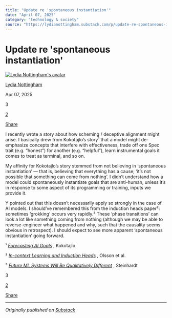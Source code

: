 ```yaml
---
title: "Update re 'spontaneous instantiation'"
date: "April 07, 2025"
category: "technology & society"
source: "https://lydianottingham.substack.com/p/update-re-spontaneous-instantiation"
---
```


# Update re 'spontaneous instantiation'

[![Lydia Nottingham's avatar](images/img_01.jpeg)](https://substack.com/@lydianottingham)

[Lydia Nottingham](https://substack.com/@lydianottingham)

Apr 07, 2025

3

[2](https://lydianottingham.substack.com/p/update-re-spontaneous-instantiation/comments)

[Share](javascript:void\(0\))

I recently wrote a story about how scheming / deceptive alignment might arise. I basically drew from Kokotajlo’s story¹ that a model might de-emphasize concepts that interfere with effectiveness, trade off one Spec trait (e.g. “honest”) for another (e.g. “helpful”), learn instrumental goals it comes to treat as terminal, and so on.

My affinity for Kokotajlo’s story stemmed from not believing in ‘spontaneous instantiation’ — that is, believing that everything has a cause; ‘it’s not possible that something can come from nothing’. I didn’t understand how a model could spontaneously instantiate goals that are anti-human, unless it’s in response to some aspect of its programming or training, inputs we provide it.

Y pointed out that this doesn’t necessarily apply so strongly in the case of AI models. I should’ve remembered this from the induction heads paper²: sometimes ‘grokking’ occurs very rapidly.³ These ‘phase transitions’ can look a lot like something coming from nothing (although we may be able to reverse-engineer what happened and why, such that the causality seems obvious in retrospect). I should expect to see more apparent ‘spontaneous instantiation’ going forward.

¹ _[Forecasting AI Goals](https://ai-2027.com/research/ai-goals-forecast)_ , Kokotajlo

² _[In-context Learning and Induction Heads](https://arxiv.org/abs/2209.11895)_ , Olsson et al.

³ _[Future ML Systems Will Be Qualitatively Different](https://bounded-regret.ghost.io/future-ml-systems-will-be-qualitatively-different/)_ , Steinhardt

3

[2](https://lydianottingham.substack.com/p/update-re-spontaneous-instantiation/comments)

[Share](javascript:void\(0\))

---

*Originally published on [Substack](https://lydianottingham.substack.com/p/update-re-spontaneous-instantiation)*